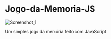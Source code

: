 # Jogo-da-Memoria-JS

![Screenshot_1](https://github.com/rickzyinho/Jogo-da-Memoria-JS/assets/140854832/d7ef8fd5-fa64-4758-a505-ba6a10832b6e)

Um simples jogo da memória feito com JavaScript

